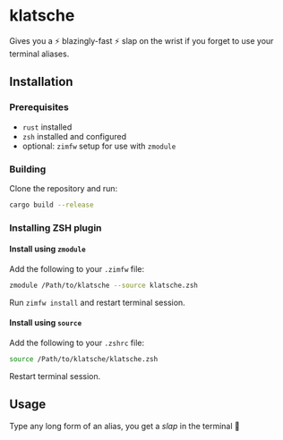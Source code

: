 # klatsche

Gives you a ⚡️ blazingly-fast ⚡️ slap on the wrist if you forget to use your terminal aliases.

## Installation

### Prerequisites

- `rust` installed
- `zsh` installed and configured
- optional: `zimfw` setup for use with `zmodule`

### Building
Clone the repository and run:
```bash
cargo build --release
```

### Installing ZSH plugin

#### Install using `zmodule`

Add the following to your `.zimfw` file:

```bash
zmodule /Path/to/klatsche --source klatsche.zsh
```

Run `zimfw install` and restart terminal session.

#### Install using `source`

Add the following to your `.zshrc` file:

```bash
source /Path/to/klatsche/klatsche.zsh
```

Restart terminal session.

## Usage

Type any long form of an alias, you get a *slap*  in the terminal 🎉